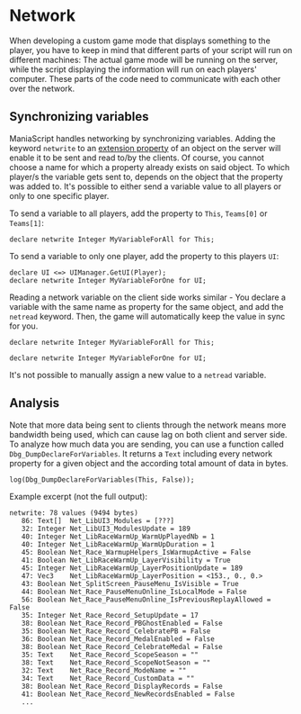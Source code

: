 # Network
When developing a custom game mode that displays something to the player, you have to keep in mind that different parts of your script will run on different machines: The actual game mode will be running on the server, while the script displaying the information will run on each players' computer. These parts of the code need to communicate with each other over the network.

## Synchronizing variables
ManiaScript handles networking by synchronizing variables. Adding the keyword `netwrite` to an [extension property](/advanced/extension_properties.html) of an object on the server will enable it to be sent and read to/by the clients. Of course, you cannot choose a name for which a property already exists on said object. To which player/s the variable gets sent to, depends on the object that the property was added to. It's possible to either send a variable value to all players or only to one specific player.

To send a variable to all players, add the property to `This`, `Teams[0]` or `Teams[1]`:

```ManiaScript
declare netwrite Integer MyVariableForAll for This;
```

To send a variable to only one player, add the property to this players `UI`:

```ManiaScript
declare UI <=> UIManager.GetUI(Player);
declare netwrite Integer MyVariableForOne for UI;
```

Reading a network variable on the client side works similar - You declare a variable with the same name as property for the same object, and add the `netread` keyword. Then, the game will automatically keep the value in sync for you.

```ManiaScript
declare netwrite Integer MyVariableForAll for This;
```

```ManiaScript
declare netwrite Integer MyVariableForOne for UI;
```

It's not possible to manually assign a new value to a `netread` variable.

## Analysis
Note that more data being sent to clients through the network means more bandwidth being used, which can cause lag on both client and server side. To analyze how much data you are sending, you can use a function called `Dbg_DumpDeclareForVariables`. It returns a `Text` including every network property for a given object and the according total amount of data in bytes.

```ManiaScript
log(Dbg_DumpDeclareForVariables(This, False));
```

Example excerpt (not the full output):

```
netwrite: 78 values (9494 bytes)
   86: Text[]  Net_LibUI3_Modules = [???]
   32: Integer Net_LibUI3_ModulesUpdate = 189
   40: Integer Net_LibRaceWarmUp_WarmUpPlayedNb = 1
   40: Integer Net_LibRaceWarmUp_WarmUpDuration = 1
   45: Boolean Net_Race_WarmupHelpers_IsWarmupActive = False
   41: Boolean Net_LibRaceWarmUp_LayerVisibility = True
   45: Integer Net_LibRaceWarmUp_LayerPositionUpdate = 189
   47: Vec3    Net_LibRaceWarmUp_LayerPosition = <153., 0., 0.>
   43: Boolean Net_SplitScreen_PauseMenu_IsVisible = True
   44: Boolean Net_Race_PauseMenuOnline_IsLocalMode = False
   56: Boolean Net_Race_PauseMenuOnline_IsPreviousReplayAllowed = False
   35: Integer Net_Race_Record_SetupUpdate = 17
   38: Boolean Net_Race_Record_PBGhostEnabled = False
   35: Boolean Net_Race_Record_CelebratePB = False
   36: Boolean Net_Race_Record_MedalEnabled = False
   38: Boolean Net_Race_Record_CelebrateMedal = False
   35: Text    Net_Race_Record_ScopeSeason = ""
   38: Text    Net_Race_Record_ScopeNotSeason = ""
   32: Text    Net_Race_Record_ModeName = ""
   34: Text    Net_Race_Record_CustomData = ""
   38: Boolean Net_Race_Record_DisplayRecords = False
   41: Boolean Net_Race_Record_NewRecordsEnabled = False
   ...
```

